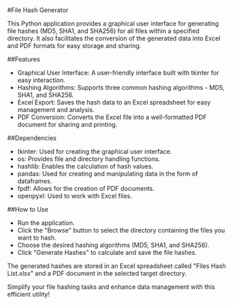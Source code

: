 #File Hash Generator

This Python application provides a graphical user interface for generating file hashes (MD5, SHA1, and SHA256) for all files within a specified directory. It also facilitates the conversion of the generated data into Excel and PDF formats for easy storage and sharing.

##Features

  - Graphical User Interface: A user-friendly interface built with tkinter for easy interaction.
  - Hashing Algorithms: Supports three common hashing algorithms - MD5, SHA1, and SHA256.
  - Excel Export: Saves the hash data to an Excel spreadsheet for easy management and analysis.
  - PDF Conversion: Converts the Excel file into a well-formatted PDF document for sharing and printing.

##Dependencies

  - tkinter: Used for creating the graphical user interface.
  - os: Provides file and directory handling functions.
  - hashlib: Enables the calculation of hash values.
  - pandas: Used for creating and manipulating data in the form of dataframes.
  - fpdf: Allows for the creation of PDF documents.
  - openpyxl: Used to work with Excel files.

##How to Use
  
  - Run the application.
  - Click the "Browse" button to select the directory containing the files you want to hash.
  - Choose the desired hashing algorithms (MD5, SHA1, and SHA256).
  - Click "Generate Hashes" to calculate and save the file hashes.

The generated hashes are stored in an Excel spreadsheet called "Files Hash List.xlsx" and a PDF document in the selected target directory.

Simplify your file hashing tasks and enhance data management with this efficient utility!
